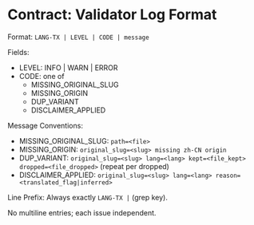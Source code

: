 # Contract: Validator Log Format

Format: `LANG-TX | LEVEL | CODE | message`

Fields:
- LEVEL: INFO | WARN | ERROR
- CODE: one of
  - MISSING_ORIGINAL_SLUG
  - MISSING_ORIGIN
  - DUP_VARIANT
  - DISCLAIMER_APPLIED

Message Conventions:
- MISSING_ORIGINAL_SLUG: `path=<file>`
- MISSING_ORIGIN: `original_slug=<slug> missing zh-CN origin`
- DUP_VARIANT: `original_slug=<slug> lang=<lang> kept=<file_kept> dropped=<file_dropped>` (repeat per dropped)
- DISCLAIMER_APPLIED: `original_slug=<slug> lang=<lang> reason=<translated_flag|inferred>`

Line Prefix: Always exactly `LANG-TX |` (grep key).

No multiline entries; each issue independent.
